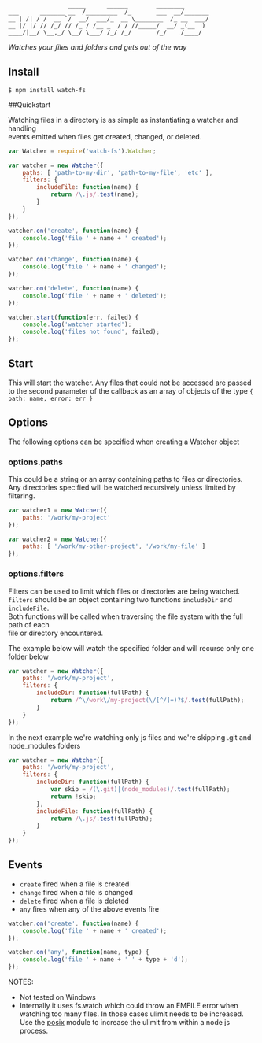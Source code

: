 ```
                 _____      ______        ________       
___      _______ __  /_________  /_       ___  __/_______
__ | /| / /  __ `/  __/  ___/_  __ \________  /_ __  ___/
__ |/ |/ // /_/ // /_ / /__ _  / / //_____/  __/ _(__  ) 
____/|__/ \__,_/ \__/ \___/ /_/ /_/       /_/    /____/  
```



*Watches your files and folders and gets out of the way*

## Install

```
$ npm install watch-fs
```

##Quickstart

Watching files in a directory is as simple as instantiating a watcher and handling  
events emitted when files get created, changed, or deleted.

```javascript
var Watcher = require('watch-fs').Watcher;

var watcher = new Watcher({
    paths: [ 'path-to-my-dir', 'path-to-my-file', 'etc' ],
    filters: {
        includeFile: function(name) {
            return /\.js/.test(name);
        }
    }
});

watcher.on('create', function(name) {
    console.log('file ' + name + ' created');
});

watcher.on('change', function(name) {
    console.log('file ' + name + ' changed');
});

watcher.on('delete', function(name) {
    console.log('file ' + name + ' deleted');
});

watcher.start(function(err, failed) {
    console.log('watcher started');
    console.log('files not found', failed);
});
```

## Start
This will start the watcher. Any files that could not be accessed are passed 
to the second parameter of the callback as an array of objects of the type 
``{ path: name, error: err }``

## Options

The following options can be specified when creating a Watcher object

### options.paths

This could be a string or an array containing paths to files or directories.  
Any directories specified will be watched recursively unless limited by filtering.  

```javascript
var watcher1 = new Watcher({
    paths: '/work/my-project'
});

var watcher2 = new Watcher({
    paths: [ '/work/my-other-project', '/work/my-file' ]
});
```

### options.filters

Filters can be used to limit which files or directories are being watched.  
`filters` should be an object containing two functions `includeDir` and `includeFile`.  
Both functions will be called when traversing the file system with the full path of each  
file or directory encountered.  

The example below will watch the specified folder and will recurse only one folder below  

```javascript
var watcher = new Watcher({
    paths: '/work/my-project',
    filters: {
        includeDir: function(fullPath) {
            return /^\/work\/my-project(\/[^/]+)?$/.test(fullPath);
        }
    }
});
```

In the next example we're watching only js files and we're skipping .git and node_modules folders  

```javascript
var watcher = new Watcher({
    paths: '/work/my-project',
    filters: {
        includeDir: function(fullPath) {
            var skip = /(\.git)|(node_modules)/.test(fullPath);
            return !skip;
        },
        includeFile: function(fullPath) {
            return /\.js/.test(fullPath);
        }
    }
});
```

## Events

* `create` fired when a file is created
* `change` fired when a file is changed
* `delete` fired when a file is deleted
* `any` fires when any of the above events fire

```javascript
watcher.on('create', function(name) {
    console.log('file ' + name + ' created');
});

watcher.on('any', function(name, type) {
    console.log('file ' + name + ' ' + type + 'd');
});
```

NOTES: 
* Not tested on Windows
* Internally it uses fs.watch which could throw an EMFILE error when watching too many files. In those cases ulimit needs to be increased. Use the [posix](https://github.com/melor/node-posix) module to increase the ulimit from within a node js process.
